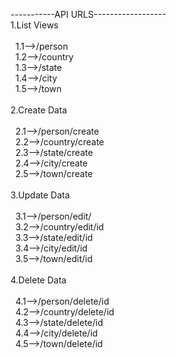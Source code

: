 -----------API URLS------------------
<br>
1.List Views<br><br>
&nbsp; 1.1-->/person<br>
&nbsp;  1.2-->/country<br>
&nbsp;  1.3-->/state<br>
&nbsp;  1.4-->/city<br>
&nbsp;  1.5-->/town<br><br>
2.Create Data<br><br>
&nbsp;  2.1-->/person/create<br>
&nbsp;  2.2-->/country/create<br>
&nbsp;  2.3-->/state/create<br>
&nbsp;  2.4-->/city/create<br>
&nbsp;  2.5-->/town/create<br><br>
3.Update Data<br><br>
&nbsp;  3.1-->/person/edit/<br>
&nbsp;  3.2-->/country/edit/id<br>
&nbsp;  3.3-->/state/edit/id<br>
&nbsp;  3.4-->/city/edit/id<br>
&nbsp;  3.5-->/town/edit/id<br><br>
4.Delete Data<br><br>
&nbsp;  4.1-->/person/delete/id<br>
&nbsp;  4.2-->/country/delete/id<br>
&nbsp;  4.3-->/state/delete/id<br>
&nbsp;  4.4-->/city/delete/id<br>
&nbsp;  4.5-->/town/delete/id<br>
